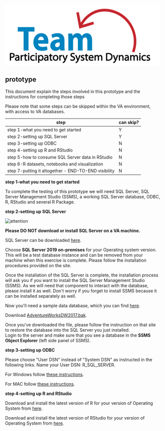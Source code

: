 <img src = "https://github.com/lzim/teampsd/blob/teampsd_style/teampsd_logo/team_psd_logo_sm.png"
     height = "200" width = "600"> 
     
## prototype

This document explain the steps involved in this prototype and the instructions  for completing those steps

Please note that some steps can be skipped within the VA environment, with access to VA databases.  

|step  |can skip?  |
|--|--|
|step 1-what you need to get started|Y  |
|step 2-setting up SQL Server|Y  |
|step 3-setting up ODBC  |N  |
|step 4-setting up R and RStudio|N  |
|step 5-how to consume SQL Server data in RStudio |N  |
|step 6-R datasets, notebooks and visualization |N  |
|step 7-putting it altogether - END-TO-END visibility |N  |

**step 1-what you need to get started**

To complete the testing of this prototype we will need SQL Server, SQL Server Management Studio (SSMS), a working SQL Server database, ODBC, R, RStudio and several R Package.  

**step 2-setting up SQL Server**

![attention](https://user-images.githubusercontent.com/39805164/82708362-e86d5a80-9c32-11ea-8361-9b78d9ddeaf8.png)

**Please DO NOT download or install SQL Server on a VA machine.** 

SQL Server can be downloaded [here](https://www.microsoft.com/en-us/sql-server/sql-server-downloads). 

Choose **SQL Server 2019 on-premises** for your Operating system version. This will be a test database instance and can be removed from your machine when this exercise is complete. Please follow the installation procedures provided on the site. 

Once the installation of the SQL Server is complete, the installation process will ask you if you want to install the SQL Server Management Studio (SSMS). As we will need that component to interact with the database, please install it as well. Don't worry if you forget to install SSMS because it can be installed separately as well. 

Now you'll need a sample data database, which you can find [here](https://docs.microsoft.com/en-us/sql/samples/adventureworks-install-configure?view=sql-server-ver15).

Download [AdventureWorksDW2017.bak](https://github.com/Microsoft/sql-server-samples/releases/download/adventureworks/AdventureWorksDW2017.bak).

Once you've downloaded the file, please follow the instruction on that site to restore the database into the SQL Server you just installed.  
Login to the server and make sure that you see a database in the 
**SSMS Object Explorer** (left side panel of SSMS).

**step 3-setting up ODBC**

Please choose "User DSN" instead of "System DSN" as instructed in the following links. Name your User DSN: R_SQL_SERVER. 

For Windows follow [these instructions](https://www.firehousesoftware.com/webhelp/FHCADMonitor/Content/InstallationGuide/03_Create64-bitODBCDataSource.htm).

For MAC follow [these instructions](http://dcx.sap.com/1200/en/dbadmin/connect-s-3731160.html). 

**step 4-setting up R and RStudio**  

Download and install the latest version of R for your version of Operating System from [here](https://www.r-project.org/).  

Download and install the latest version of RStudio for your version of Operating System from [here](https://rstudio.com/).  

